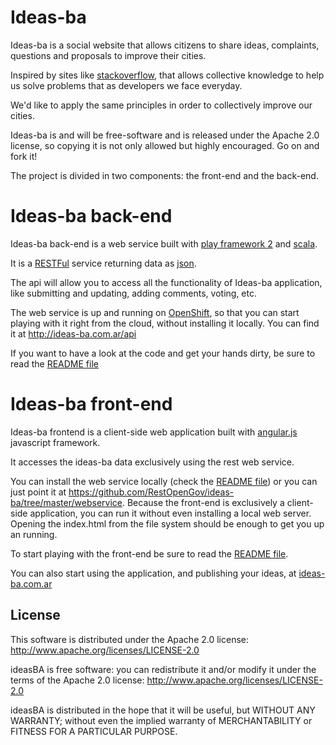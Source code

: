 Ideas-ba
========

Ideas-ba is a social website that allows citizens to share ideas, complaints, questions and proposals to improve their cities.

Inspired by sites like [stackoverflow](http://stackoverflow.com/), that allows collective knowledge to help us solve problems that as developers we face everyday.

We'd like to apply the same principles in order to collectively improve our cities.

Ideas-ba is and will be free-software and is released under the Apache 2.0 license, so copying it is not only allowed but highly encouraged. Go on and fork it!

The project is divided in two components: the front-end and the back-end.

Ideas-ba back-end
================

Ideas-ba back-end is a web service built with [play framework 2](http://www.playframework.org/) and [scala](http://www.scala-lang.org/).

It is a [RESTFul](http://en.wikipedia.org/wiki/Representational_state_transfer) service returning data as [json](http://en.wikipedia.org/wiki/JSON).

The api will allow you to access all the functionality of Ideas-ba application, like submitting and updating, adding comments, voting, etc.

The web service is up and running on [OpenShift](https://openshift.redhat.com), so that you can start playing with it right from the cloud, without installing it locally. You can find it at http://ideas-ba.com.ar/api

If you want to have a look at the code and get your hands dirty, be sure to read the [README file](https://github.com/RestOpenGov/ideas-ba/blob/master/webservice/README.md)

Ideas-ba front-end
================

Ideas-ba frontend is a client-side web application built with [angular.js](http://angularjs.org/) javascript framework.

It accesses the ideas-ba data exclusively using the rest web service.

You can install the web service locally (check the [README file](https://github.com/RestOpenGov/ideas-ba/blob/master/webservice/README.md)) or you can just point it at https://github.com/RestOpenGov/ideas-ba/tree/master/webservice. Because the front-end is exclusively a client-side application, you can run it without even installing a local web server. Opening the index.html from the file system should be enough to get you up an running.

To start playing with the front-end be sure to read the [README file](https://github.com/RestOpenGov/ideas-ba/blob/master/webapp/README.md).

You can also start using the application, and publishing your ideas, at [ideas-ba.com.ar](http://ideas-ba.com.ar)

## License

This software is distributed under the Apache 2.0 license: http://www.apache.org/licenses/LICENSE-2.0

ideasBA is free software: you can redistribute it and/or modify it under the terms of the Apache 2.0 license: http://www.apache.org/licenses/LICENSE-2.0

ideasBA is distributed in the hope that it will be useful, but WITHOUT ANY WARRANTY; without even the implied warranty of MERCHANTABILITY or FITNESS FOR A PARTICULAR PURPOSE.
